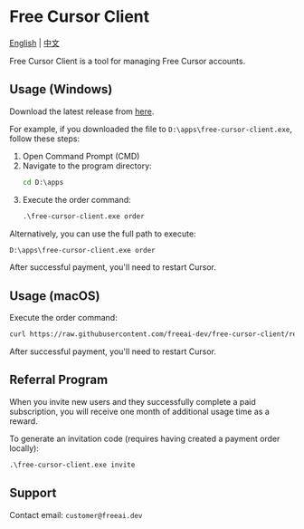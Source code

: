 # Free Cursor Client

[English](./README.md) | [中文](./README_zh.md)

Free Cursor Client is a tool for managing Free Cursor accounts.

## Usage (Windows)

Download the latest release from [here](https://github.com/freeai-dev/free-cursor-client/releases).

For example, if you downloaded the file to `D:\apps\free-cursor-client.exe`, follow these steps:

1. Open Command Prompt (CMD)
2. Navigate to the program directory:
   ```cmd
   cd D:\apps
   ```
3. Execute the order command:
   ```cmd
   .\free-cursor-client.exe order
   ```

Alternatively, you can use the full path to execute:

```cmd
D:\apps\free-cursor-client.exe order
```

After successful payment, you'll need to restart Cursor.

## Usage (macOS)

Execute the order command:

```bash
curl https://raw.githubusercontent.com/freeai-dev/free-cursor-client/refs/heads/master/install.sh | bash -s -- order
```

After successful payment, you'll need to restart Cursor.

## Referral Program

When you invite new users and they successfully complete a paid subscription, you will receive one month of additional usage time as a reward.

To generate an invitation code (requires having created a payment order locally):

```cmd
.\free-cursor-client.exe invite
```

## Support

Contact email: `customer@freeai.dev`
